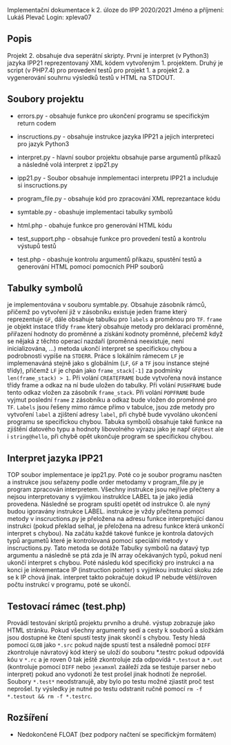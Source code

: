Implementační dokumentace k 2. úloze do IPP 2020/2021
Jméno a příjmení: Lukáš Plevač
Login: xpleva07

## Popis

Projekt 2. obsahuje dva seperátní skripty. První je interpret (v Python3) jazyka IPP21 reprezentovaný XML kódem vytvořeným 1. projektem. Druhý je script (v PHP7.4) pro provedení testů pro projekt 1.  a projekt 2. a vygenerování souhrnu výsledků testů v HTML na STDOUT.

## Soubory projektu

* errors.py - obsahuje funkce pro ukončení programu se specifickým return codem
* inscructions.py - obsahuje instrukce jazyka IPP21 a jejich interpreteci pro jazyk Python3
* interpret.py - hlavní soubor projektu obsahuje parse argumentů příkazů a následně volá interpret z ipp21.py
* ipp21.py - Soubor obsahuje inmplementaci interpretu IPP21 a includuje si inscructions.py
* program_file.py - obsahuje kód pro zpracování XML reprezantace kódu
* symtable.py - obashuje implementaci tabulky symbolů

* html.php - obahuje funkce pro generování HTML kódu
* test_support.php - obsahuje funkce pro provedení testů a kontrolu výstupů testů
* test.php - obashuje kontrolu argumentů příkazu, spustění testů a generování HTML pomocí pomocních PHP souborů

## Tabulky symbolů

je implementována v souboru symtable.py. Obsahuje zásobník rámců, přičemž po vytvoření již v zásobníku existuje jeden frame který reprezentuje `GF`, dále obsahuje tabulku pro `labels` a proměnou pro `TF`. `frame` je objekt instace třídy `frame` který obsahuje metody pro deklaraci proměnné, přiřazení hodnoty do proměnné a získání kodnoty proměnné, přečemž když se nějaká z těchto operací nazdaří (proměnná neexistuje, není inicializována, ...) metoda ukončí interpret se specifickou chybou a podrobnosti vypíše na `STDERR`. Práce s lokálním rámecem `LF` je implemenaváná stejně jako s globálním (`LF`, `GF` a `TF` jsou instance stejné třídy), přičemž `LF` je chpán jako `frame_stack[-1]` za podmínky `len(frame_stack) > 1`.  Při volání `CREATEFRAME` bude vytvořena nová instance třídy frame a odkaz na ní bude uložen do tabulky. Při volání `PUSHFRAME` bude tento odkaz vložen za zásobník  `frame_stack`. Při volání `POPFRAME` bude vyjmut poslední `frame` z zásobníku a odkaz bude vložen do proměnné pro `TF`. `Labels` jsou řešeny mimo rámce přímo v tabulce, jsou zde metody pro vytvoření `label` a zjištení adresy `label`, při chybě bude vyvoláno ukončení programu se specifickou chybou. Tabuka symbolů obsahuje také funkce na zjištění datového typu a hodnoty libovolného výrazu jako je např `GF@test` ale i `string@hello`, při chybě opět ukončuje program se specifickou chybou.

## Interpret jazyka IPP21

TOP soubor implementace je ipp21.py. Poté co je soubor programu nasčten a instrukce jsou seřazeny podle order metodamy v program_file.py  je program zpracován interpretem. Všechny instrukce jsou nejříve přečteny a nejsou interpretovany s vyjímkou instruklce LABEL ta je jako jediá provedena. Následně se program spuští opetět od instrukce 0. ale nyný budou igoravány instrukce LABEL. instrukce je vždy přečtena pomocí metody v inscructions.py je přeložena na adresu funkce interpretující danou instrukci (pokud překlad selhal, je přeložena na adresu funkce která unkončí interpret s chybou). Na začátu každé takové funkce je kontrola datových typů argumetů které je kontrolovaná pomocí speciální metody v inscructions.py. Tato metoda se dotáže Tabulky symbolů na datavý typ argumentu a následně se ptá zda je IN array očekávaných typů, pokud není ukončí interpret s chybou. Poté následu kód specifický pro instrukci a na konci je inkrementace IP (instruction pointer) s vyjímkou instrukcí skoku zde se k IP chová jinak. interpret takto pokračuje dokud IP nebude větší/roven počtu instrukcí v programu, poté se ukončí.

## Testovací rámec (test.php)

Provádí testování skriptů projektu prvního a druhé. výstup zobrazuje jako HTML stránku. Pokud všechny argumenty sedí a cesty k souborů a složkám jsou dostupné ke čtení spustí testy jinak skončí s chybou. Testy hledá pomocí `GLOB` jako `*.src` pokud najde spustí test a nsáledně pomocí `DIFF` zkontroluje návratový kód který se uloží do souboru *.testrc pokud odpovídá kóu v `*.rc` a je roven 0 tak ještě zkontroluje zda odpovídá `*.testout` a `*.out` (kontroluje pomocí `DIFF` nebo `jexamxml` zaáleží zda se testuje parser nebo interpret) pokud ano vydonotí že test prošel jinak hodnotí že neprošel. Soubory `*.test*` neodstranujě, aby bylo po testu možné zjiastit proč test neprošel. ty výsledky je nutné po testu odstranit ručně pomocí `rm -f *.testout && rm -f *.testrc`.

## Rozšíření
* Nedokončené FLOAT (bez podpory načtení se specifickým formátem)
